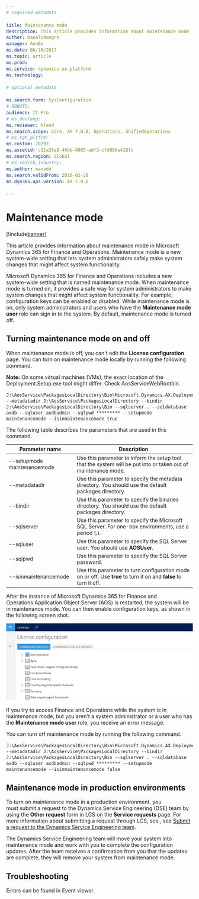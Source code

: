 ```yaml
---
# required metadata

title: Maintenance mode
description: This article provides information about maintenance mode in Microsoft Dynamics 365 for Finance and Operations. Maintenance mode is a new system-wide setting that lets system administrators safely make system changes that might affect system functionality.
author: manalidongre
manager: AnnBe
ms.date: 06/16/2017
ms.topic: article
ms.prod: 
ms.service: dynamics-ax-platform
ms.technology: 

# optional metadata

ms.search.form: SysConfiguration
# ROBOTS: 
audience: IT Pro
# ms.devlang: 
ms.reviewer: kfend
ms.search.scope: Core, AX 7.0.0, Operations, UnifiedOperations
# ms.tgt_pltfrm: 
ms.custom: 70292
ms.assetid: c11a35e8-40bb-4005-adf3-cfd998a418fc
ms.search.region: Global
# ms.search.industry: 
ms.author: manado
ms.search.validFrom: 2016-02-28
ms.dyn365.ops.version: AX 7.0.0

---
```


# Maintenance mode

[!include[banner](../includes/banner.md)]


This article provides information about maintenance mode in Microsoft Dynamics 365 for Finance and Operations. Maintenance mode is a new system-wide setting that lets system administrators safely make system changes that might affect system functionality.

Microsoft Dynamics 365 for Finance and Operations includes a new system-wide setting that is named maintenance mode. When maintenance mode is turned on, it provides a safe way for system administrators to make system changes that might affect system functionality. For example, configuration keys can be enabled or disabled. While maintenance mode is on, only system administrators and users who have the **Maintenance mode user** role can sign in to the system. By default, maintenance mode is turned off.

## Turning maintenance mode on and off
When maintenance mode is off, you can't edit the **License configuration** page.
You can turn on maintenance mode locally by running the following command. 

**Note:** On some virtual machines (VMs), the exact location of the Deployment.Setup.exe tool might differ. Check AosServiceWebRootbin.

    J:\AosService\PackagesLocalDirectory\Bin\Microsoft.Dynamics.AX.Deployment.Setup.exe --metadatadir J:\AosService\PackagesLocalDirectory --bindir J:\AosService\PackagesLocalDirectory\Bin --sqlserver . --sqldatabase axdb --sqluser axdbadmin --sqlpwd ********* --setupmode maintenancemode --isinmaintenancemode true

The following table describes the parameters that are used in this command.

| Parameter name              | Description                                                                                                       |
|-----------------------------|-------------------------------------------------------------------------------------------------------------------|
| --setupmode maintenancemode | Use this parameter to inform the setup tool that the system will be put into or taken out of maintenance mode.    |
| --metadatadir               | Use this parameter to specify the metadata directory. You should use the default packages directory.              |
| --bindir                    | Use this parameter to specify the binaries directory. You should use the default packages directory.              |
| --sqlserver                 | Use this parameter to specify the Microsoft SQL Server. For one-box environments, use a period (**.**).           |
| --sqluser                   | Use this parameter to specify the SQL Server user. You should use **AOSUser**.                                    |
| --sqlpwd                    | Use this parameter to specify the SQL Server password.                                                            |
| --isinmaintenancemode       | Use this parameter to turn configuration mode on or off. Use **true** to turn it on and **false** to turn it off. |

After the instance of Microsoft Dynamics 365 for Finance and Operations Application Object Server (AOS) is restarted, the system will be in maintenance mode. You can then enable configuration keys, as shown in the following screen shot. 

[![license-configuration-page-when-not-in-maintenance-mode](./media/license-configuration-page-when-not-in-maintenance-mode.png)](./media/license-configuration-page-when-not-in-maintenance-mode.png) 

If you try to access Finance and Operations while the system is in maintenance mode, but you aren't a system administrator or a user who has the **Maintenance mode user** role, you receive an error message. 

You can turn off maintenance mode by running the following command.

    J:\AosService\PackagesLocalDirectory\Bin\Microsoft.Dynamics.AX.Deployment.Setup.exe --metadatadir J:\AosService\PackagesLocalDirectory --bindir J:\AosService\PackagesLocalDirectory\Bin --sqlserver . --sqldatabase axdb --sqluser axdbadmin --sqlpwd ********* --setupmode maintenancemode --isinmaintenancemode false

## Maintenance mode in production environments
To turn on maintenance mode in a production environment, you must submit a request to the Dynamics Service Engineering (DSE) team by using the **Other request** form in LCS on the **Service requests** page. For more information about submitting a request through LCS, see , see [Submit a request to the Dynamics Service Engineering team](../lifecycle-services/submit-request-dynamics-service-engineering-team.md). 

The Dynamics Service Engineering team will move your system into maintenance mode and work with you to complete the configuration updates. After the team receives a confirmation from you that the updates are complete, they will remove your system from maintenance mode.

## Troubleshooting
Errors can be found in Event viewer.



